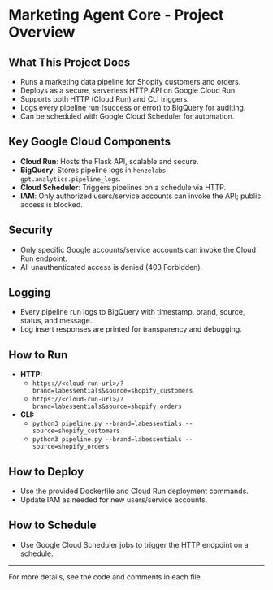 # Marketing Agent Core - Project Overview

## What This Project Does

- Runs a marketing data pipeline for Shopify customers and orders.
- Deploys as a secure, serverless HTTP API on Google Cloud Run.
- Supports both HTTP (Cloud Run) and CLI triggers.
- Logs every pipeline run (success or error) to BigQuery for auditing.
- Can be scheduled with Google Cloud Scheduler for automation.

## Key Google Cloud Components

- **Cloud Run**: Hosts the Flask API, scalable and secure.
- **BigQuery**: Stores pipeline logs in `henzelabs-gpt.analytics.pipeline_logs`.
- **Cloud Scheduler**: Triggers pipelines on a schedule via HTTP.
- **IAM**: Only authorized users/service accounts can invoke the API; public access is blocked.

## Security

- Only specific Google accounts/service accounts can invoke the Cloud Run endpoint.
- All unauthenticated access is denied (403 Forbidden).

## Logging

- Every pipeline run logs to BigQuery with timestamp, brand, source, status, and message.
- Log insert responses are printed for transparency and debugging.

## How to Run

- **HTTP:**
  - `https://<cloud-run-url>/?brand=labessentials&source=shopify_customers`
  - `https://<cloud-run-url>/?brand=labessentials&source=shopify_orders`
- **CLI:**
  - `python3 pipeline.py --brand=labessentials --source=shopify_customers`
  - `python3 pipeline.py --brand=labessentials --source=shopify_orders`

## How to Deploy

- Use the provided Dockerfile and Cloud Run deployment commands.
- Update IAM as needed for new users/service accounts.

## How to Schedule

- Use Google Cloud Scheduler jobs to trigger the HTTP endpoint on a schedule.

---

For more details, see the code and comments in each file.
